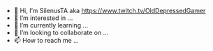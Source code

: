 - 👋 Hi, I’m SilenusTA aka https://www.twitch.tv/OldDepressedGamer
- 👀 I’m interested in ...
- 🌱 I’m currently learning ...
- 💞️ I’m looking to collaborate on ...
- 📫 How to reach me ...

<!---
SilenusTA/SilenusTA is a ✨ special ✨ repository because its `README.md` (this file) appears on your GitHub profile.
You can click the Preview link to take a look at your changes.
--->
